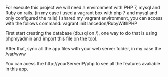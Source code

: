 For execute this project we will need a environment with PHP 7, mysql and Ruby on rails. (in my case i used a vagrant box with php 7 and mysql and only configured the rails)
I shared my vagrant environment, you can access with the follows command: 
vagrant init lancedon/RubyWithPHP

First start creating the database (db.sql on /), one way to do that is using phpmyadmin and import this file on the tool.

After that, sync all the app files with your web server folder, in  my case the /var/www 

You can acess the http://yourServerIP/php to see all the features avaliable in this app.


